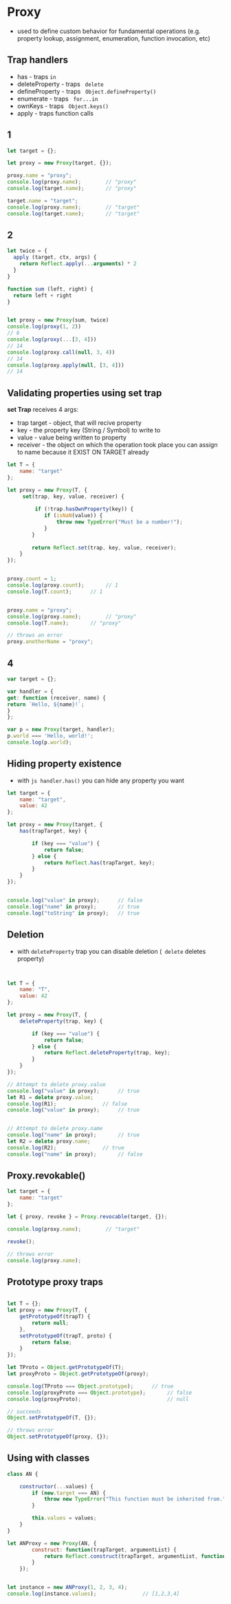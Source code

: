 # Proxy
* used to define custom behavior for fundamental operations (e.g. property lookup, assignment, enumeration, function invocation, etc)

## Trap handlers
* has - traps ```in```
* deleteProperty - traps ``` delete```
* defineProperty - traps ``` Object.defineProperty()```
* enumerate - traps ``` for...in```
* ownKeys - traps ``` Object.keys()```
* apply - traps function calls

## 1
```js
let target = {};

let proxy = new Proxy(target, {});

proxy.name = "proxy";
console.log(proxy.name);        // "proxy"
console.log(target.name);       // "proxy"

target.name = "target";
console.log(proxy.name);        // "target"
console.log(target.name);       // "target"
```

## 2
```js
let twice = {
  apply (target, ctx, args) {
    return Reflect.apply(...arguments) * 2
  }
}

function sum (left, right) {
  return left + right
}


let proxy = new Proxy(sum, twice)
console.log(proxy(1, 2))
// 6
console.log(proxy(...[3, 4]))
// 14
console.log(proxy.call(null, 3, 4))
// 14
console.log(proxy.apply(null, [3, 4]))
// 14

```


## Validating properties using set trap
**set Trap** receives 4 args:
* trap target - object, that will recive property
* key - the property key (String / Symbol) to write to
* value - value being written to property
* receiver - the object on which the operation took place
you can assign to name because it EXIST ON TARGET already

```js
let T = {
    name: "target"
};

let proxy = new Proxy(T, {
     set(trap, key, value, receiver) {
        
         if (!trap.hasOwnProperty(key)) {
            if (isNaN(value)) {
                throw new TypeError("Must be a number!");
            }
        }
        
        return Reflect.set(trap, key, value, receiver);
    }
});


proxy.count = 1;
console.log(proxy.count);       // 1
console.log(T.count);      // 1


proxy.name = "proxy";
console.log(proxy.name);        // "proxy"
console.log(T.name);       // "proxy"

// throws an error
proxy.anotherName = "proxy";


```
## 4
```js
var target = {};

var handler = {
get: function (receiver, name) {
return `Hello, ${name}!`;
}
};

var p = new Proxy(target, handler);
p.world === 'Hello, world!';
console.log(p.world);
```

## Hiding property existence
* with ```js handler.has()``` you can hide any property you want
```js
let target = {
    name: "target",
    value: 42
};

let proxy = new Proxy(target, {
    has(trapTarget, key) {

        if (key === "value") {
            return false;
        } else {
            return Reflect.has(trapTarget, key);
        }
    }
});


console.log("value" in proxy);      // false
console.log("name" in proxy);       // true
console.log("toString" in proxy);   // true

```


## Deletion
* with ```deleteProperty``` trap you can disable deletion (``` delete``` deletes property)
```js


let T = {
    name: "T",
    value: 42
};

let proxy = new Proxy(T, {
    deleteProperty(trap, key) {

        if (key === "value") {
            return false;
        } else {
            return Reflect.deleteProperty(trap, key);
        }
    }
});

// Attempt to delete proxy.value
console.log("value" in proxy);      // true
let R1 = delete proxy.value;
console.log(R1);               // false
console.log("value" in proxy);      // true


// Attempt to delete proxy.name
console.log("name" in proxy);       // true
let R2 = delete proxy.name;
console.log(R2);               // true
console.log("name" in proxy);       // false


```


## Proxy.revokable()
```js
let target = {
    name: "target"
};

let { proxy, revoke } = Proxy.revocable(target, {});

console.log(proxy.name);        // "target"

revoke();

// throws error
console.log(proxy.name);
```

## Prototype proxy traps


```js

let T = {};
let proxy = new Proxy(T, {
    getPrototypeOf(trapT) {
        return null;
    },
    setPrototypeOf(trapT, proto) {
        return false;
    }
});

let TProto = Object.getPrototypeOf(T);
let proxyProto = Object.getPrototypeOf(proxy);

console.log(TProto === Object.prototype);      // true
console.log(proxyProto === Object.prototype);       // false
console.log(proxyProto);                            // null

// succeeds
Object.setPrototypeOf(T, {});

// throws error
Object.setPrototypeOf(proxy, {});
```


## Using with classes
```js
class AN {

    constructor(...values) {
        if (new.target === AN) {
            throw new TypeError("This function must be inherited from.");
        }

        this.values = values;
    }
}

let ANProxy = new Proxy(AN, {
        construct: function(trapTarget, argumentList) {
            return Reflect.construct(trapTarget, argumentList, function() {});
        }
    });


let instance = new ANProxy(1, 2, 3, 4);
console.log(instance.values);               // [1,2,3,4]
```

